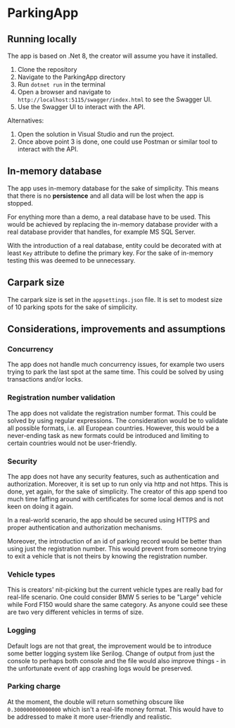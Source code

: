 # ParkingApp

## Running locally

The app is based on .Net 8, the creator will assume you have it installed.

1. Clone the repository
2. Navigate to the ParkingApp directory
3. Run `dotnet run` in the terminal
4. Open a browser and navigate to `http://localhost:5115/swagger/index.html` to see the Swagger UI.
5. Use the Swagger UI to interact with the API.

Alternatives: 
1. Open the solution in Visual Studio and run the project.
2. Once above point 3 is done, one could use Postman or similar tool to interact with the API.

## In-memory database
The app uses in-memory database for the sake of simplicity.
This means that there is no **persistence** and all data will be lost when the app is stopped.

For enything more than a demo, a real database have to be used.
This would be achieved by replacing the in-memory database provider with a real database provider that handles, for example MS SQL Server.

With the introduction of a real database, entity could be decorated with at least `Key` attribute to define the primary key.
For the sake of in-memory testing this was deemed to be unnecessary.

## Carpark size
The carpark size is set in the `appsettings.json` file.
It is set to modest size of 10 parking spots for the sake of simplicity.

## Considerations, improvements and assumptions

### Concurrency
The app does not handle much concurrency issues, for example two users trying to park the last spot at the same time.
This could be solved by using transactions and/or locks.

### Registration number validation
The app does not validate the registration number format.
This could be solved by using regular expressions. The consideration would be to validate all possible formats, i.e. all European countries.
However, this would be a never-ending task as new formats could be introduced and limiting to certain countries would not be user-friendly.

### Security
The app does not have any security features, such as authentication and authorization.
Moreover, it is set up to run only via http and not https.
This is done, yet again, for the sake of simplicity. The creator of this app spend too much time faffing around with certificates for some local demos and is not keen on doing it again.

In a real-world scenario, the app should be secured using HTTPS and proper authentication and authorization mechanisms.

Moreover, the introduction of an id of parking record would be better than using just the registration number.
This would prevent from someone trying to exit a vehicle that is not theirs by knowing the registration number.

### Vehicle types
This is creators' nit-picking but the current vehicle types are really bad for real-life scenario.
One could consider BMW 5 series to be "Large" vehicle while Ford F150 would share the same category.
As anyone could see these are two very different vehicles in terms of size.

### Logging
Default logs are not that great, the improvement would be to introduce some better logging system like Serilog. Change of output from just the console to perhaps both console and the file would also improve things - in the unfortunate event of app crashing logs would be preserved.

### Parking charge
At the moment, the double will return something obscure like `0.300000000000000` which isn't a real-life money format.
This would have to be addressed to make it more user-friendly and realistic.
